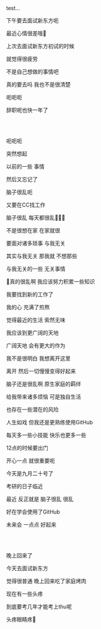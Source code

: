 test...

下午要去面试新东方呃

最近心情很差哦💢

上次去面试新东方初试的时候

就觉得很疲劳

不是自己想做的事情吧

真的要去吗 我也不是很清楚

呃呃呃

辞职呢也快一年了

<br><br>

呃呃呃

突然想起

以前的一些 事情

然后又忘记了

脑子很乱呃

又要在CC找工作

脑子很乱 每天都很乱🧠🧠🧠

不是很想在家 在家就很

要面对诸多琐事 与我无关

其实与我无关 那我就 不想那些

与我无关的一些 无关事情

🧠真的很乱啊 我应该努力积累一些知识

我要找到新的工作了

我的心 充满了煎熬

觉得最近的生活 索然无味

我应该到更广阔的天地

广阔天地 会有更大的作为

我不是很明白 我想离开这里

离开 然后一切慢慢变得好起来

脑子还是很乱啊 原生家庭的羁绊

给我带来诸多烦恼 可是独自生活

也存在一些潜在的风险

人生如戏 但我还是更熟练使用GitHub

每天多一些小技能 快乐也更多一些

12点的时候要出门

开心一点 就很重要呃

今天是九月二十号了

考研的日子临近

最近 反正就是 脑子很乱 很乱

好在学会使用了GitHub

未来会 一点点 好起来

<br><br>

晚上回来了

今天去面试新东方

觉得很普通 晚上回来吃了家庭烤肉

现在有一些头疼

到底要考几年才能考上thu呢

头疼眼睛疼👀